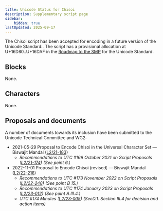 ```yaml
---
title: Unicode Status for Chisoi
description: Supplementary script page
sidebar:
    hidden: true
lastUpdated: 2025-09-17
---
```


The Chisoi script has been accepted for encoding in a future version of the Unicode Standard.. The script has a provisional allocation at U+16D80..U+16DAF in the [Roadmap to the SMP](http://www.unicode.org/roadmaps/smp/) for the Unicode Standard.

## Blocks

None.

## Characters

None.

## Proposals and documents

A number of documents towards its inclusion have been submitted to the Unicode Technical Committee and WG2:
- 2021-05-29 Proposal to Encode Chisoi in the Universal Character Set — Biswajit Mandal ([L2/21-183](http://www.unicode.org/cgi-bin/GetMatchingDocs.pl?L2/21-183))
  - _Recommendations to UTC #169 October  2021 on Script Proposals ([L2/21-174](http://www.unicode.org/L2/L2021/21174-script-adhoc-rept.pdf)) (See point 6.)_
- 2022-11-01 Proposal to Encode Chisoi (revised) — Biswajit Mandal ([L2/22-218](http://www.unicode.org/cgi-bin/GetMatchingDocs.pl?L2/22-218))
  - _Recommendations to UTC #173 November 2022 on Script Proposals ([L2/22-248](https://www.unicode.org/cgi-bin/GetMatchingDocs.pl?L2/22-248)) (See point B 15.)_
  - _Recommendations to UTC #174 January 2023 on Script Proposals ([L2/23-012](https://www.unicode.org/cgi-bin/GetMatchingDocs.pl?L2/23-012)) (See point A.III.4.)_
  - _UTC #174 Minutes ([L2/23-005](http://www.unicode.org/L2/L2023/23005.htm)) (SeeD.1. Section III.4 for decision and action items)_
